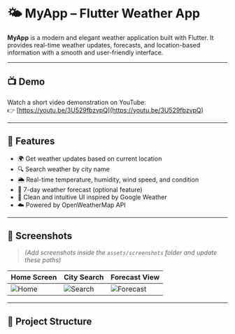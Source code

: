 # 🌤️ MyApp – Flutter Weather App

**MyApp** is a modern and elegant weather application built with Flutter. It provides real-time weather updates, forecasts, and location-based information with a smooth and user-friendly interface.

---

## 📺 Demo

Watch a short video demonstration on YouTube:  
👉 [https://youtu.be/3U529fbzvpQ](https://youtu.be/3U529fbzvpQ)

---

## 🚀 Features

- 🌍 Get weather updates based on current location
- 🔍 Search weather by city name
- 🌦️ Real-time temperature, humidity, wind speed, and condition
- 📅 7-day weather forecast (optional feature)
- 🎨 Clean and intuitive UI inspired by Google Weather
- ☁️ Powered by OpenWeatherMap API

---

## 📸 Screenshots

> *(Add screenshots inside the `assets/screenshots` folder and update these paths)*

| Home Screen | City Search | Forecast View |
|-------------|-------------|----------------|
| ![Home](assets/screenshots/home.png) | ![Search](assets/screenshots/search.png) | ![Forecast](assets/screenshots/forecast.png) |

---

## 🧱 Project Structure

